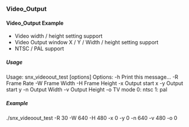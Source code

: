 ### Video_Output ###

#### Video_Output Example ####
* Video width / height setting support
* Video Output window X / Y / Width / height setting support
* NTSC / PAL support

##### Usage #####
Usage: snx_videoout_test [options]
Options:
	-h Print this message...
	-R Frame Rate
	-W Frame Width
	-H Frame Height
	-x Output start x
	-y Output start y
	-n Output Width
	-v Output Height
	-o TV mode 0: ntsc 1: pal

##### Example #####
./snx_videoout_test -R 30 -W 640 -H 480 -x 0 -y 0 -n 640 -v 480 -o 0
